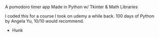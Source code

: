 A pomodoro timer app Made in Python w/ Tkinter & Math Libraries

I coded this for a course I took on udemy a while back. 100 days of Python by Angela Yu, 10/10 would recommend.

- Hunk
